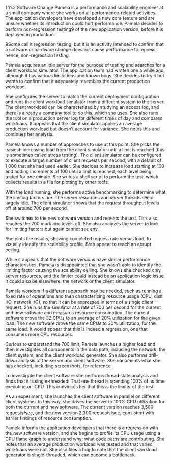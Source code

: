 1.11.2 Software Change
Pamela is a performance and scalability engineer at a small company where she works on all performance-related activities. The application developers have developed a new core feature and are unsure whether its introduction could hurt performance. Pamela decides to perform non-regression testing9 of the new application version, before it is deployed in production.

9Some call it regression testing, but it is an activity intended to confirm that a software or hardware change does not cause performance to regress, hence, non-regression testing.

Pamela acquires an idle server for the purpose of testing and searches for a client workload simulator. The application team had written one a while ago, although it has various limitations and known bugs. She decides to try it but wants to confirm that it adequately resembles the current production workload.

She configures the server to match the current deployment configuration and runs the client workload simulator from a different system to the server. The client workload can be characterized by studying an access log, and there is already a company tool to do this, which she uses. She also runs the tool on a production server log for different times of day and compares workloads. It appears that the client simulator applies an average production workload but doesn’t account for variance. She notes this and continues her analysis.

Pamela knows a number of approaches to use at this point. She picks the easiest: increasing load from the client simulator until a limit is reached (this is sometimes called stress testing). The client simulator can be configured to execute a target number of client requests per second, with a default of 1,000 that she had used earlier. She decides to increase load starting at 100 and adding increments of 100 until a limit is reached, each level being tested for one minute. She writes a shell script to perform the test, which collects results in a file for plotting by other tools.

With the load running, she performs active benchmarking to determine what the limiting factors are. The server resources and server threads seem largely idle. The client simulator shows that the request throughput levels off at around 700 per second.

She switches to the new software version and repeats the test. This also reaches the 700 mark and levels off. She also analyzes the server to look for limiting factors but again cannot see any.

She plots the results, showing completed request rate versus load, to visually identify the scalability profile. Both appear to reach an abrupt ceiling.

While it appears that the software versions have similar performance characteristics, Pamela is disappointed that she wasn’t able to identify the limiting factor causing the scalability ceiling. She knows she checked only server resources, and the limiter could instead be an application logic issue. It could also be elsewhere: the network or the client simulator.

Pamela wonders if a different approach may be needed, such as running a fixed rate of operations and then characterizing resource usage (CPU, disk I/O, network I/O), so that it can be expressed in terms of a single client request. She runs the simulator at a rate of 700 per second for the current and new software and measures resource consumption. The current software drove the 32 CPUs to an average of 20% utilization for the given load. The new software drove the same CPUs to 30% utilization, for the same load. It would appear that this is indeed a regression, one that consumes more CPU resources.

Curious to understand the 700 limit, Pamela launches a higher load and then investigates all components in the data path, including the network, the client system, and the client workload generator. She also performs drill-down analysis of the server and client software. She documents what she has checked, including screenshots, for reference.

To investigate the client software she performs thread state analysis and finds that it is single-threaded! That one thread is spending 100% of its time executing on-CPU. This convinces her that this is the limiter of the test.

As an experiment, she launches the client software in parallel on different client systems. In this way, she drives the server to 100% CPU utilization for both the current and new software. The current version reaches 3,500 requests/sec, and the new version 2,300 requests/sec, consistent with earlier findings of resource consumption.

Pamela informs the application developers that there is a regression with the new software version, and she begins to profile its CPU usage using a CPU flame graph to understand why: what code paths are contributing. She notes that an average production workload was tested and that varied workloads were not. She also files a bug to note that the client workload generator is single-threaded, which can become a bottleneck.